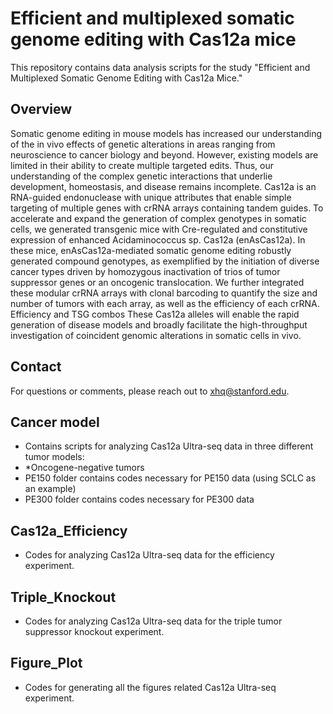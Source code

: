 # Efficient and multiplexed somatic genome editing with Cas12a mice
This repository contains data analysis scripts for the study "Efficient and Multiplexed Somatic Genome Editing with Cas12a Mice."

## Overview
Somatic genome editing in mouse models has increased our understanding of the in vivo effects of genetic alterations in areas ranging from neuroscience to cancer biology and beyond. However, existing models are limited in their ability to create multiple targeted edits. Thus, our understanding of the complex genetic interactions that underlie development, homeostasis, and disease remains incomplete. Cas12a is an RNA-guided endonuclease with unique attributes that enable simple targeting of multiple genes with crRNA arrays containing tandem guides. To accelerate and expand the generation of complex genotypes in somatic cells, we generated transgenic mice with Cre-regulated and constitutive expression of enhanced Acidaminococcus sp. Cas12a (enAsCas12a). In these mice, enAsCas12a-mediated somatic genome editing robustly generated compound genotypes, as exemplified by the initiation of diverse cancer types driven by homozygous inactivation of trios of tumor suppressor genes or an oncogenic translocation. We further integrated these modular crRNA arrays with clonal barcoding to quantify the size and number of tumors with each array, as well as the efficiency of each crRNA. Efficiency and TSG combos These Cas12a alleles will enable the rapid generation of disease models and broadly facilitate the high-throughput investigation of coincident genomic alterations in somatic cells in vivo.

## Contact
For questions or comments, please reach out to xhq@stanford.edu.

## Cancer model
* Contains scripts for analyzing Cas12a Ultra-seq data in three different tumor models:
*   *Oncogene-negative tumors
* PE150 folder contains codes necessary for PE150 data (using SCLC as an example)
* PE300 folder contains codes necessary for PE300 data

## Cas12a_Efficiency 
* Codes for analyzing Cas12a Ultra-seq data for the efficiency experiment.

## Triple_Knockout 
* Codes for analyzing Cas12a Ultra-seq data for the triple tumor suppressor knockout experiment.

## Figure_Plot
* Codes for generating all the figures related Cas12a Ultra-seq experiment.

